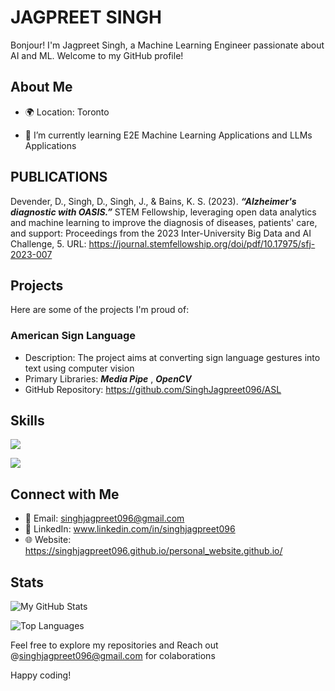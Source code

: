 # JAGPREET SINGH

Bonjour! I'm Jagpreet Singh, a Machine Learning Engineer passionate about AI and ML. Welcome to my GitHub profile!

## About Me

- 🌍 Location: Toronto

- 🌱 I’m currently learning E2E Machine Learning Applications and LLMs Applications

<!--## My Interests

- 🚀 [Interest 1]
- 💻 [Interest 2]
- 📚 [Interest 3] -->

## PUBLICATIONS

Devender, D., Singh, D., Singh, J., & Bains, K. S. (2023). ***“Alzheimer's diagnostic with OASIS.”*** STEM Fellowship, leveraging open data analytics and machine learning to improve the diagnosis of diseases, patients' care, and support: Proceedings from the 2023 Inter-University Big Data and AI Challenge, 5. URL: https://journal.stemfellowship.org/doi/pdf/10.17975/sfj-2023-007



## Projects

Here are some of the projects I'm proud of:

### American Sign Language

- Description: The project aims at converting sign language gestures into text using computer vision
- Primary Libraries: ***Media Pipe*** , ***OpenCV***
- GitHub Repository: https://github.com/SinghJagpreet096/ASL
<!-- - Demo: [Link to the project demo, if applicable]-->

## Skills
![](https://skillicons.dev/icons?i=python,mysql,flask,gcp)

![](https://skillicons.dev/icons?i=matlab,git,ai,github,vscode)




<!--

<h3 align="left">Languages and Tools:</h3>
<p align="left"> <a href="https://cloud.google.com" target="_blank" rel="noreferrer"> <img src="https://www.vectorlogo.zone/logos/google_cloud/google_cloud-icon.svg" alt="gcp" width="40" height="40"/> </a> <a href="https://www.microsoft.com/en-us/sql-server" target="_blank" rel="noreferrer"> <img src="https://www.svgrepo.com/show/303229/microsoft-sql-server-logo.svg" alt="mssql" width="40" height="40"/> </a> <a href="https://www.mysql.com/" target="_blank" rel="noreferrer"> <img src="https://raw.githubusercontent.com/devicons/devicon/master/icons/mysql/mysql-original-wordmark.svg" alt="mysql" width="40" height="40"/> </a> <a href="https://opencv.org/" target="_blank" rel="noreferrer"> <img src="https://www.vectorlogo.zone/logos/opencv/opencv-icon.svg" alt="opencv" width="40" height="40"/> </a> <a href="https://www.oracle.com/" target="_blank" rel="noreferrer"> <img src="https://raw.githubusercontent.com/devicons/devicon/master/icons/oracle/oracle-original.svg" alt="oracle" width="40" height="40"/> </a> <a href="https://pandas.pydata.org/" target="_blank" rel="noreferrer"> <img src="https://raw.githubusercontent.com/devicons/devicon/2ae2a900d2f041da66e950e4d48052658d850630/icons/pandas/pandas-original.svg" alt="pandas" width="40" height="40"/> </a> <a href="https://pytorch.org/" target="_blank" rel="noreferrer"> <img src="https://www.vectorlogo.zone/logos/pytorch/pytorch-icon.svg" alt="pytorch" width="40" height="40"/> </a> <a href="https://scikit-learn.org/" target="_blank" rel="noreferrer"> <img src="https://upload.wikimedia.org/wikipedia/commons/0/05/Scikit_learn_logo_small.svg" alt="scikit_learn" width="40" height="40"/> </a> <a href="https://seaborn.pydata.org/" target="_blank" rel="noreferrer"> <img src="https://seaborn.pydata.org/_images/logo-mark-lightbg.svg" alt="seaborn" width="40" height="40"/> </a> <a href="https://www.sqlite.org/" target="_blank" rel="noreferrer"> <img src="https://www.vectorlogo.zone/logos/sqlite/sqlite-icon.svg" alt="sqlite" width="40" height="40"/> </a> <a href="https://www.tensorflow.org" target="_blank" rel="noreferrer"> <img src="https://www.vectorlogo.zone/logos/tensorflow/tensorflow-icon.svg" alt="tensorflow" width="40" height="40"/> </a> </p>
-->







## Connect with Me

- 📧 Email: singhjagpreet096@gmail.com  
- 🔗 LinkedIn: www.linkedin.com/in/singhjagpreet096
- 🌐 Website: https://singhjagpreet096.github.io/personal_website.github.io/

## Stats

![My GitHub Stats](https://github-readme-stats.vercel.app/api?username=singhjagpreet096&show_icons=true&count_private=true&hide=prs&theme=radical)

![Top Languages](https://github-readme-stats.vercel.app/api/top-langs/?username=singhjagpreet096&layout=compact&theme=radical)

Feel free to explore my repositories and Reach out @singhjagpreet096@gmail.com for colaborations

Happy coding! 
